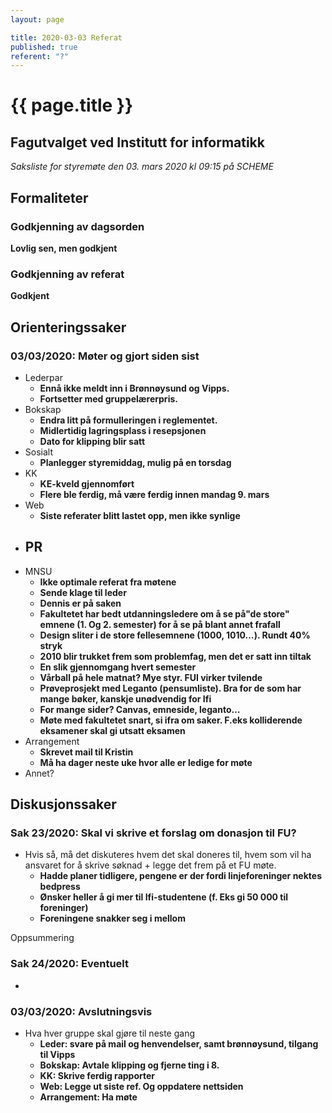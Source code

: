 ```yaml
---
layout: page

title: 2020-03-03 Referat
published: true
referent: "?"
---
```

# {{ page.title }}
## Fagutvalget ved Institutt for informatikk

_Saksliste for styremøte den 03. mars 2020 kl_ _09:15_ _på SCHEME_

## Formaliteter

### Godkjenning av dagsorden

**Lovlig sen, men godkjent**

### Godkjenning av referat

**Godkjent**

## Orienteringssaker

### 03/03/2020: Møter og gjort siden sist

- Lederpar
  - **Ennå ikke meldt inn i Brønnøysund og Vipps.**
  - **Fortsetter med gruppelærerpris.**
- Bokskap
  - **Endra litt på formulleringen i reglementet.**
  - **Midlertidig lagringsplass i resepsjonen**
  - **Dato for klipping blir satt**
- Sosialt
  - **Planlegger styremiddag, mulig på en torsdag**
- KK
  - **KE-kveld gjennomført**
  - **Flere ble ferdig, må være ferdig innen mandag 9. mars**
- Web
  - **Siste referater blitt lastet opp, men ikke synlige**
- PR
  -
- MNSU
  - **Ikke optimale referat fra møtene**
  - **Sende klage til leder**
  - **Dennis er på saken**
  - **Fakultetet har bedt utdanningsledere om å se på&quot;de store&quot; emnene (1. Og 2. semester) for å se på blant annet frafall**
  - **Design sliter i de store fellesemnene (1000, 1010…). Rundt 40% stryk**
  - **2010 blir trukket frem som problemfag, men det er satt inn tiltak**
  - **En slik gjennomgang hvert semester**
  - **Vårball på hele matnat? Mye styr. FUI virker tvilende**
  - **Prøveprosjekt med Leganto (pensumliste). Bra for de som har mange bøker, kanskje unødvendig for Ifi**
  - **For mange sider? Canvas, emneside, leganto…**
  - **Møte med fakultetet snart, si ifra om saker. F.eks kolliderende eksamener skal gi utsatt eksamen**
- Arrangement
  - **Skrevet mail til Kristin**
  - **Må ha dager neste uke hvor alle er ledige for møte**
- Annet?

## Diskusjonssaker

### Sak 23/2020: Skal vi skrive et forslag om donasjon til FU?

- Hvis så, må det diskuteres hvem det skal doneres til, hvem som vil ha ansvaret for å skrive søknad + legge det frem på et FU møte.
  - **Hadde planer tidligere, pengene er der fordi linjeforeninger nektes bedpress**
  - **Ønsker heller å gi mer til Ifi-studentene (f. Eks gi 50 000 til foreninger)**
  - **Foreningene snakker seg i mellom**

Oppsummering

### Sak 24/2020: Eventuelt

-

### 03/03/2020: Avslutningsvis

- Hva hver gruppe skal gjøre til neste gang
  - **Leder: svare på mail og henvendelser, samt brønnøysund, tilgang til Vipps**
  - **Bokskap: Avtale klipping og fjerne ting i 8.**
  - **KK: Skrive ferdig rapporter**
  - **Web: Legge ut siste ref. Og oppdatere nettsiden**
  - **Arrangement: Ha møte**